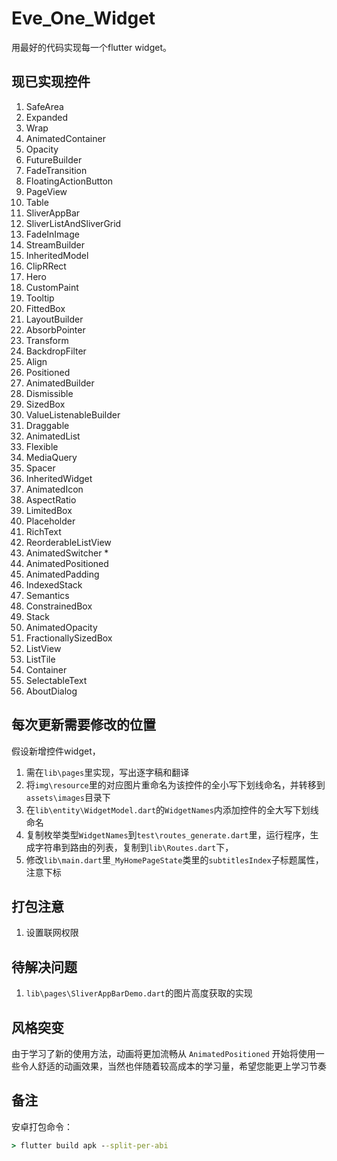 # Eve_One_Widget

用最好的代码实现每一个flutter widget。

## 现已实现控件

1. SafeArea
2. Expanded
3. Wrap
4. AnimatedContainer
5. Opacity
6. FutureBuilder
7. FadeTransition
8. FloatingActionButton
9. PageView
10. Table
11. SliverAppBar
12. SliverListAndSliverGrid
13. FadeInImage
14. StreamBuilder
15. InheritedModel
16. ClipRRect
17. Hero
18. CustomPaint
19. Tooltip
20. FittedBox
21. LayoutBuilder
22. AbsorbPointer
23. Transform
24. BackdropFilter
25. Align
26. Positioned
27. AnimatedBuilder
28. Dismissible
29. SizedBox
30. ValueListenableBuilder
31. Draggable
32. AnimatedList
33. Flexible
34. MediaQuery
35. Spacer
36. InheritedWidget
37. AnimatedIcon
38. AspectRatio
39. LimitedBox
40. Placeholder
41. RichText
42. ReorderableListView
43. AnimatedSwitcher * 
44. AnimatedPositioned
45. AnimatedPadding
46. IndexedStack
47. Semantics
48. ConstrainedBox
49. Stack
50. AnimatedOpacity
51. FractionallySizedBox
52. ListView
53. ListTile
54. Container
55. SelectableText
56. AboutDialog

## 每次更新需要修改的位置

假设新增控件widget，
1. 需在`lib\pages`里实现，写出逐字稿和翻译
2. 将`img\resource`里的对应图片重命名为该控件的全小写下划线命名，并转移到`assets\images`目录下
3. 在`lib\entity\WidgetModel.dart`的`WidgetNames`内添加控件的全大写下划线命名
4. 复制枚举类型`WidgetNames`到`test\routes_generate.dart`里，运行程序，生成字符串到路由的列表，复制到`lib\Routes.dart`下，
5. 修改`lib\main.dart`里`_MyHomePageState`类里的`subtitlesIndex`子标题属性，注意下标

## 打包注意

1. 设置联网权限

## 待解决问题

1. `lib\pages\SliverAppBarDemo.dart`的图片高度获取的实现

## 风格突变

由于学习了新的使用方法，动画将更加流畅从 `AnimatedPositioned` 开始将使用一些令人舒适的动画效果，当然也伴随着较高成本的学习量，希望您能更上学习节奏

## 备注
安卓打包命令：
```cmd
> flutter build apk --split-per-abi
```